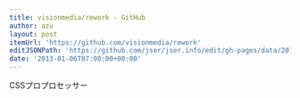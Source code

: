 ```yaml
---
title: visionmedia/rework · GitHub
author: azu
layout: post
itemUrl: 'https://github.com/visionmedia/rework'
editJSONPath: 'https://github.com/jser/jser.info/edit/gh-pages/data/2013/01/index.json'
date: '2013-01-06T07:00:00+00:00'
---
```

CSSプロプロセッサー
